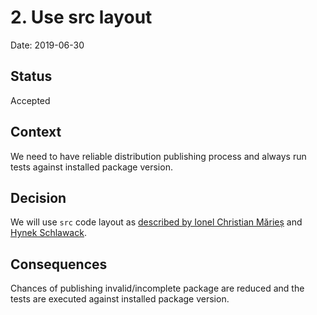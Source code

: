 # 2. Use src layout

Date: 2019-06-30

## Status

Accepted

## Context

We need to have reliable distribution publishing process and always run tests against installed package version.

## Decision

We will use `src` code layout as [described by Ionel Christian Mărieș](https://blog.ionelmc.ro/2014/05/25/python-packaging/) and [Hynek Schlawack](https://hynek.me/articles/testing-packaging/).

## Consequences

Chances of publishing invalid/incomplete package are reduced and the tests are executed against installed package version.
